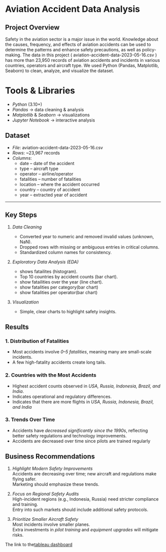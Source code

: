 #  Aviation Accident Data Analysis

##  Project Overview
Safety in the aviation sector is a major issue in the world. Knowledge about the causes, frequency, and effects of aviation accidents can be used to determine the patterns and enhance safety precautions, as well as policy-making. The data in this project ( aviation-accident-data-2023-05-16.csv ) has more than 23,950 records of aviation accidents and incidents in various countries, operators and aircraft type.
We used Python (Pandas, Matplotlib, Seaborn) to clean, analyze, and visualize the dataset.


# Tools & Libraries
- *Python* (3.10+)
- *Pandas* → data cleaning & analysis
- *Matplotlib* & *Seaborn* → visualizations
- *Jupyter Notebook* → interactive analysis


## Dataset
- *File*: aviation-accident-data-2023-05-16.csv  
- *Rows*: ~23,967 records  
- *Columns*:  
  - date – date of the accident  
  - type – aircraft type  
  - operator – airline/operator  
  - fatalities – number of fatalities  
  - location – where the accident occurred  
  - country – country of accident  
  - year – extracted year of accident  

---

## Key Steps
1. *Data Cleaning*
   - Converted year to numeric and removed invalid values (unknown, NaN).
   - Dropped rows with missing or ambiguous entries in critical columns.
   - Standardized column names for consistency.

2. *Exploratory Data Analysis (EDA)*
   - shows fatailites  (histogram).
   - Top 10 countries by accident counts (bar chart).
   - show fatailities over the year (line chart).
   - show fatalities per category(bar chart)
   - show fatalities per operator(bar chart)
3. *Visualization*
   - Simple, clear charts to highlight safety insights.

## Results

### 1. Distribution of Fatalities
- Most accidents involve *0–5 fatalities*, meaning many are small-scale incidents.
- A few high-fatality accidents create long tails.

### 2. Countries with the Most Accidents
- Highest accident counts observed in *USA, Russia, Indonesia, Brazil, and India*.
- Indicates operational and regulatory differences.
- Indicates that there are more flights in *USA, Russia, Indonesia, Brazil, and India*

### 3. Trends Over Time
- Accidents have *decreased significantly since the 1990s*, reflecting better safety regulations and technology improvements.
- Accidents are decreased over time since pilots are trained regularly

## Business Recommendations
1. *Highlight Modern Safety Improvements*  
   Accidents are decreasing over time; new aircraft and regulations make flying safer.  
   Marketing should emphasize these trends.

2. *Focus on Regional Safety Audits*  
   High-incident regions (e.g., Indonesia, Russia) need stricter compliance and training.  
   Entry into such markets should include additional safety protocols.

3. *Prioritize Smaller Aircraft Safety*  
   Most incidents involve smaller planes.  
   Extra investments in *pilot training* and *equipment upgrades* will mitigate risks.


The link to the[tableau dashboard](https://public.tableau.com/views/AviationAccidentDataAnalysis_17593378456050/AVIATIONACCIDENTDATA?:language=en-US&:sid=&:redirect=auth&:display_count=n&:origin=viz_share_link)
